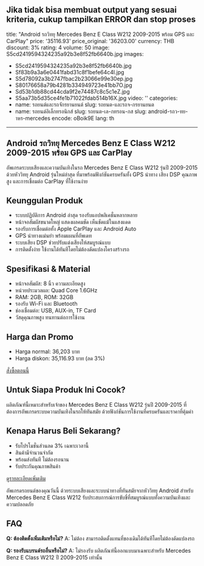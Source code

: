 Jika tidak bisa membuat output yang sesuai kriteria, cukup tampilkan ERROR dan stop proses
---
title: "Android รถวิทยุ Mercedes Benz E Class W212 2009-2015 พร้อม GPS และ CarPlay"
price: '35116.93'
price_original: '36203.00'
currency: THB
discount: 3%
rating: 4
volume: 50
image: S5cd2419594324235a92b3e8f52fb6640b.jpg
images:
  - S5cd2419594324235a92b3e8f52fb6640b.jpg
  - Sf83b9a3a6e0441fabd31c8f1befe64c4l.jpg
  - S5d78092a3b2747fbac2b23066e99e30ep.jpg
  - S80176658a79b4281b334949723e41bb7O.jpg
  - Sd53b1db88cd44cda9f2e74487c8c5c1eZ.jpg
  - S5aa73b5d35ce4fe1b71022fdab514b16X.jpg
video: ''
categories:
  - name: รถยนต์และรถจักรยานยนต์
    slug: รถยนต-และรถจ-กรยานยนต
  - name: รถยนต์อิเล็กทรอนิกส์
    slug: รถยนต-เล-กทรอน-กส
slug: android-รถว-ทย-าหร-mercedes
encode: oBoik9E
lang: th
---

<h2>Android รถวิทยุ Mercedes Benz E Class W212 2009-2015 พร้อม GPS และ CarPlay</h2>

อัพเกรดระบบเสียงและความบันเทิงในรถ Mercedes Benz E Class W212 รุ่นปี 2009-2015 ด้วยหัววิทยุ Android รุ่นใหม่ล่าสุด ที่มาพร้อมฟังก์ชันครบครันทั้ง GPS นำทาง เสียง DSP คุณภาพสูง และการเชื่อมต่อ CarPlay ที่ใช้งานง่าย

<h2>Keunggulan Produk</h2>
<ul>
<li>ระบบปฏิบัติการ Android ล่าสุด รองรับแอปพลิเคชั่นหลากหลาย</li>
<li>หน้าจอสัมผัสขนาดใหญ่ แสดงผลคมชัด เห็นชัดแม้ในแสงแดด</li>
<li>รองรับการเชื่อมต่อทั้ง Apple CarPlay และ Android Auto</li>
<li>GPS นำทางแม่นยำ พร้อมแผนที่อัพเดท</li>
<li>ระบบเสียง DSP ช่วยปรับแต่งเสียงให้สมบูรณ์แบบ</li>
<li>การติดตั้งง่าย ใช้งานได้ทันทีโดยไม่ต้องดัดแปลงโครงสร้างรถ</li>
</ul>

<h2>Spesifikasi & Material</h2>
<ul>
<li>หน้าจอสัมผัส: 8 นิ้ว ความละเอียดสูง</li>
<li>หน่วยประมวลผล: Quad Core 1.6GHz</li>
<li>RAM: 2GB, ROM: 32GB</li>
<li>รองรับ Wi-Fi และ Bluetooth</li>
<li>ช่องเชื่อมต่อ: USB, AUX-in, TF Card</li>
<li>วัสดุคุณภาพสูง ทนทานต่อการใช้งาน</li>
</ul>

<h2>Harga dan Promo</h2>
<ul>
<li>Harga normal: 36,203 บาท</li>
<li>Harga diskon: 35,116.93 บาท (ลด 3%)</li>
</ul>

<div class="flex justify-center my-2">
  <a href="https://buy.csgad.com/oBoik9E" rel="nofollow sponsored" target="_blank" class="py-2 px-4 rounded-md text-white font-semibold bg-gradient-to-r from-[#f73c22] to-[#ff7b48]">สั่งซื้อตอนนี้</a>
</div>

<h2>Untuk Siapa Produk Ini Cocok?</h2>
ผลิตภัณฑ์นี้เหมาะสำหรับเจ้าของ Mercedes Benz E Class W212 รุ่นปี 2009-2015 ที่ต้องการอัพเกรดระบบความบันเทิงในรถให้ทันสมัย ด้วยฟังก์ชันการใช้งานที่ครบครันและราคาที่คุ้มค่า

<h2>Kenapa Harus Beli Sekarang?</h2>
<ul>
<li>รับโปรโมชั่นส่วนลด 3% เฉพาะเวลานี้</li>
<li>สินค้ามีจำนวนจำกัด</li>
<li>พร้อมส่งทันที ไม่ต้องรอนาน</li>
<li>รับประกันคุณภาพสินค้า</li>
</ul>

<div class="flex justify-center my-2">
  <a href="https://buy.csgad.com/oBoik9E" rel="nofollow sponsored" target="_blank" class="py-2 px-4 rounded-md text-white font-semibold bg-gradient-to-r from-[#f73c22] to-[#ff7b48]">ดูรายละเอียดเพิ่มเติม</a>
</div>

อัพเกรดรถยนต์ของคุณวันนี้ ด้วยระบบเสียงและระบบนำทางที่ทันสมัยจากหัววิทยุ Android สำหรับ Mercedes Benz E Class W212 รับประสบการณ์การขับขี่ที่สมบูรณ์แบบทั้งความบันเทิงและความปลอดภัย

<h2>FAQ</h2>
<b>Q: ต้องติดตั้งเพิ่มเติมหรือไม่?</b>
A: ไม่ต้อง สามารถติดตั้งแทนที่ของเดิมได้ทันทีโดยไม่ต้องดัดแปลงรถ

<b>Q: รองรับแบรนด์รถอื่นหรือไม่?</b>
A: ไม่รองรับ ผลิตภัณฑ์นี้ออกแบบมาเฉพาะสำหรับ Mercedes Benz E Class W212 ปี 2009-2015 เท่านั้น